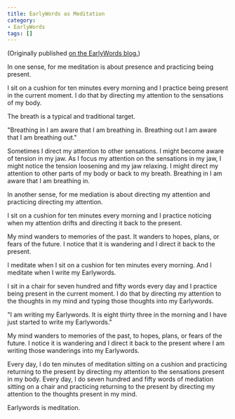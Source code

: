 ```yaml
---
title: EarlyWords as Meditation
category:
- EarlyWords
tags: []
---
```

(Originally published
[on the EarlyWords
blog.](https://earlywords.io/articles/earlywords-as-meditation))

In one sense,
for me
meditation is
about presence
and practicing
being present.

I sit
on a cushion
for ten minutes
every morning
and I practice
being present
in the current moment.
I do that
by directing
my attention
to the sensations
of my body.

The breath is
a typical and traditional target.

"Breathing in
I am
aware that
I am
breathing in.
Breathing out
I am
aware that
I am
breathing out."

Sometimes
I direct
my attention
to other sensations.
I might
become aware
of tension
in my jaw.
As I focus
my attention
on the sensations
in my jaw,
I might notice
the tension
loosening
and my jaw
relaxing.
I might direct
my attention
to other parts
of my body
or back
to my breath.
Breathing in
I am aware
that I am
breathing in.

In another sense,
for me
mediation is
about directing
my attention
and practicing directing
my attention.

I sit
on a cushion
for ten minutes
every morning
and I practice
noticing when
my attention drifts
and directing
it back
to the present.

My mind wanders
to memories
of the past.
It wanders
to hopes, plans, or fears
of the future.
I notice
that it is wandering
and I direct it
back to the present.

I meditate
when I sit
on a cushion
for ten minutes
every morning.
And I meditate
when I write
my Earlywords.

I sit
in a chair
for seven hundred and fifty words
every day
and I practice
being present
in the current moment.
I do that
by directing
my attention
to the thoughts
in my mind
and typing
those thoughts
into my Earlywords.

"I am writing
my Earlywords.
It is
eight thirty three
in the morning
and I have
just started
to write
my Earlywords."

My mind wanders
to memories
of the past,
to hopes, plans, or fears
of the future.
I notice
it is wandering
and I direct it
back to the present
where I am
writing those wanderings
into my Earlywords.

Every day,
I do
ten minutes
of meditation
sitting
on a cushion
and practicing
returning to the present
by directing
my attention
to the sensations
present in my body.
Every day,
I do
seven hundred and fifty words
of mediation
sitting
on a chair
and practicing
returning to the present
by directing
my attention
to the thoughts
present
in my mind.

Earlywords is
meditation.
